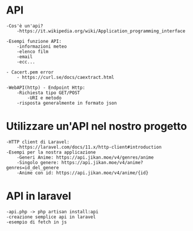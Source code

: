# API

    -Cos'è un'api?
        -https://it.wikipedia.org/wiki/Application_programming_interface
    
    -Esempi funzione API:
        -informazioni meteo
        -elenco film
        -email
        -ecc...

    - Cacert.pem error
        - https://curl.se/docs/caextract.html

    -WebAPI(http) - Endpoint Http:
        -Richiesta tipo GET/POST
            -URI e metodo
        -risposta generalmente in formato json

# Utilizzare un'API nel nostro progetto
    -HTTP client di Laravel:
        -https://laravel.com/docs/11.x/http-client#introduction
    -Esempi per la nostra applicazione
        -Generi Anime: https://api.jikan.moe/v4/genres/anime
        -Singolo genere: https://api.jikan.moe/v4/anime?genres=id_del_genere
        -Anime con id: https://api.jikan.moe/v4/anime/{id}

# API in laravel
    -api.php -> php artisan install:api
    -creazione semplice api in laravel
    -esempio di fetch in js